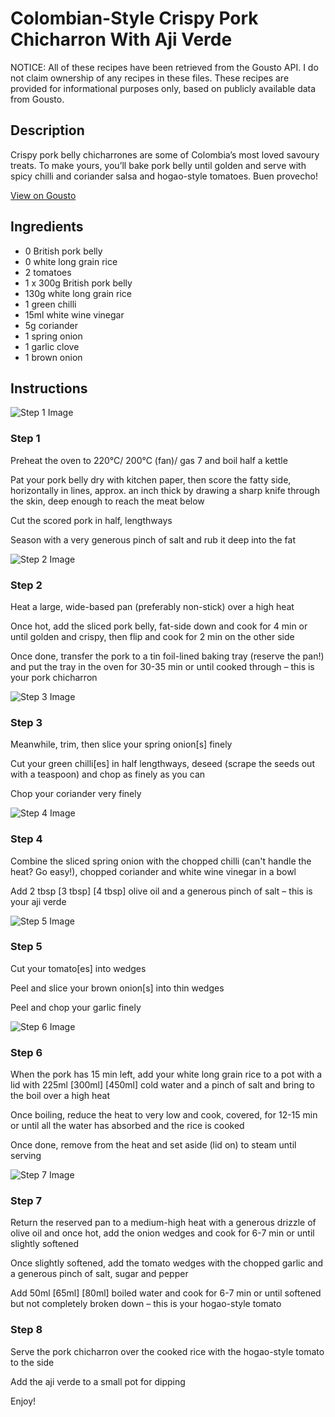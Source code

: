 # Colombian-Style Crispy Pork Chicharron With Aji Verde

NOTICE: All of these recipes have been retrieved from the Gousto API. I do not claim ownership of any recipes in these files. These recipes are provided for informational purposes only, based on publicly available data from Gousto.

## Description

Crispy pork belly chicharrones are some of Colombia’s most loved savoury treats. To make yours, you’ll bake pork belly until golden and serve with spicy chilli and coriander salsa and hogao-style tomatoes. Buen provecho!


[View on Gousto](https://www.gousto.co.uk/recipes/cookbook/colombian-style-crispy-pork-chicharrones-with-aji-verde)

## Ingredients

- 0 British pork belly
- 0 white long grain rice
- 2 tomatoes
- 1 x 300g British pork belly
- 130g white long grain rice
- 1 green chilli
- 15ml white wine vinegar
- 5g coriander
- 1 spring onion
- 1 garlic clove
- 1 brown onion

## Instructions

![Step 1 Image](https://production-media.gousto.co.uk/cms/recipe-step-image/Step-1-1702992253735-x200.jpg)

### Step 1

Preheat the oven to 220°C/ 200°C (fan)/ gas 7 and boil half a kettle

Pat your pork belly dry with kitchen paper, then score the fatty side, horizontally in lines, approx. an inch thick by drawing a sharp knife through the skin, deep enough to reach the meat below

Cut the scored pork in half, lengthways

Season with a very generous pinch of salt and rub it deep into the fat

![Step 2 Image](https://production-media.gousto.co.uk/cms/recipe-step-image/Step-2-1702992256963-x200.jpg)

### Step 2

Heat a large, wide-based pan (preferably non-stick) over a high heat

Once hot, add the sliced pork belly, fat-side down and cook for 4 min or until golden and crispy, then flip and cook for 2 min on the other side

Once done, transfer the pork to a tin foil-lined baking tray (reserve the pan!) and put the tray in the oven for 30-35 min or until cooked through – this is your pork chicharron

![Step 3 Image](https://production-media.gousto.co.uk/cms/recipe-step-image/Step-3-1702992259819-x200.jpg)

### Step 3

Meanwhile, trim, then slice your spring onion[s] finely

Cut your green chilli[es] in half lengthways, deseed (scrape the seeds out with a teaspoon) and chop as finely as you can

Chop your coriander very finely

![Step 4 Image](https://production-media.gousto.co.uk/cms/recipe-step-image/Step-4-1702992262985-x200.jpg)

### Step 4

Combine the sliced spring onion with the chopped chilli (can't handle the heat? Go easy!), chopped coriander and white wine vinegar in a bowl

Add 2 tbsp <span class="text-purple">[3 tbsp]</span><span class="text-danger"> [4 tbsp] </span>olive oil and a generous pinch of salt – this is your aji verde

![Step 5 Image](https://production-media.gousto.co.uk/cms/recipe-step-image/Step-5-1702992266372-x200.jpg)

### Step 5

Cut your tomato[es] into wedges

Peel and slice your brown onion[s] into thin wedges

Peel and chop your garlic finely

![Step 6 Image](https://production-media.gousto.co.uk/cms/recipe-step-image/Step-6-1702992269640-x200.jpg)

### Step 6

When the pork has 15 min left, add your white long grain rice to a pot with a lid with 225ml <span class="text-purple">[300ml]<span class="text-danger"> </span>[450ml]</span> cold water and a pinch of salt and bring to the boil over a high heat

Once boiling, reduce the heat to very low and cook, covered, for 12-15 min or until all the water has absorbed and the rice is cooked

Once done, remove from the heat and set aside (lid on) to steam until serving

![Step 7 Image](https://production-media.gousto.co.uk/cms/recipe-step-image/Step-7-1702992272325-x200.jpg)

### Step 7

Return the reserved pan to a medium-high heat with a generous drizzle of olive oil and once hot, add the onion wedges and cook for 6-7 min or until slightly softened

Once slightly softened, add the tomato wedges with the chopped garlic and a generous pinch of salt, sugar and pepper

Add 50ml <span class="text-purple">[65ml] </span><span class="text-danger">[80ml] </span>boiled water and cook for 6-7 min or until softened but not completely broken down – this is your hogao-style tomato

### Step 8

Serve the pork chicharron over the cooked rice with the hogao-style tomato to the side

Add the aji verde to a small pot for dipping

Enjoy!

